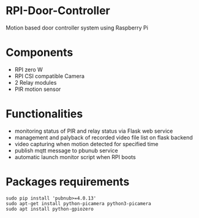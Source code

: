 # RPI-Door-Controller
Motion based door controller system using Raspberry Pi

# Components
- RPI zero W
- RPI CSI compatible Camera
- 2 Relay modules
- PIR motion sensor

# Functionalities
- monitoring status of PIR and relay status via Flask web service
- management and palyback of recorded video file list on flask backend
- video capturing when motion detected for specified time
- publish mqtt message to pbunub service
- automatic launch monitor script when RPI boots

# Packages requirements
    sudo pip install 'pubnub>=4.0.13'
    sudo apt-get install python-picamera python3-picamera
    sudo apt install python-gpiozero
